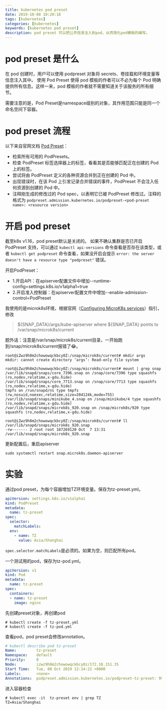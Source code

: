 ```yaml
---
title: kubernetes pod preset
date: 2019-10-08 10:20:18
tags: [kubernetes]
categories: [kubernetes]
keywords: [kubernetes pod preset]
description: pod preset 可以把公共信息注入到pod，从而简化pod模板的编写。
---
```


# pod preset 是什么

在 pod 创建时，用户可以使用 podpreset 对象将 secrets、卷挂载和环境变量等信息注入其中。
使用 Pod Preset 使得 pod 模板的作者可以不必为每个 Pod 明确提供所有信息。这样一来，pod 模板的作者就不需要知道关于该服务的所有细节。
<!-- more -->
需要注意的是，Pod Preset是namespace级别的对象，其作用范围只能是同一个命名空间下容器。

# pod preset 流程

以下来自官网文档 [Pod Preset](https://kubernetes.io/zh/docs/concepts/workloads/pods/podpreset/)：
- 检索所有可用的 PodPresets。
- 检查 PodPreset 标签选择器上的标签，看看其是否能够匹配正在创建的 Pod 上的标签。
- 尝试将由 PodPreset 定义的各种资源合并到正在创建的 Pod 中。
- 出现错误时，在该 Pod 上引发记录合并错误的事件，PodPreset 不会注入任何资源到创建的 Pod 中。
- 注释刚生成的修改过的 Pod spec，以表明它已被 PodPreset 修改过。注释的格式为 `podpreset.admission.kubernetes.io/podpreset-<pod-preset name>: <resource version>`

# 开启 pod preset

截至k8s v1.16，pod preset默认是关闭的。
如果不确认集群是否已开启 PodPreset 支持，可以通过 `kubectl api-versions` 命令查看是否存在该类型，或者 `kubectl get podpreset` 命令查看，如果没开启会提示 `error: the server doesn't have a resource type "podpreset"` 错误。

开启PodPreset：
- 1.开启API：在apiserver配置文件中增加--runtime-config=settings.k8s.io/v1alpha1=true
- 2.开启准入控制器：在apiserver配置文件中增加--enable-admission-control=PodPreset


我使用的是microk8s环境，根据官网（[Configuring MicroK8s services](https://microk8s.io/docs/)）指引，修改
>${SNAP_DATA}/args/kube-apiserver
>where
>${SNAP_DATA} points to /var/snap/microk8s/current

题外话：注意是/var/snap/microk8s/current目录，一开始跑到/snap/microk8s/current报错了😂。
```
root@iZwz9h8m2chowowqckbcy0Z:/snap/microk8s/current# mkdir args
mkdir: cannot create directory ‘args’: Read-only file system

root@iZwz9h8m2chowowqckbcy0Z:/snap/microk8s/current# mount | grep snap
/var/lib/snapd/snaps/core_7396.snap on /snap/core/7396 type squashfs (ro,nodev,relatime,x-gdu.hide)
/var/lib/snapd/snaps/core_7713.snap on /snap/core/7713 type squashfs (ro,nodev,relatime,x-gdu.hide)
tmpfs on /run/snapd/ns type tmpfs (rw,nosuid,noexec,relatime,size=204124k,mode=755)
/var/lib/snapd/snaps/minikube_4.snap on /snap/minikube/4 type squashfs (ro,nodev,relatime,x-gdu.hide)
/var/lib/snapd/snaps/microk8s_920.snap on /snap/microk8s/920 type squashfs (ro,nodev,relatime,x-gdu.hide)

root@iZwz9h8m2chowowqckbcy0Z:/snap/microk8s/current# ll /var/lib/snapd/snaps/microk8s_920.snap 
-rw------- 2 root root 187269120 Oct  7 13:31 /var/lib/snapd/snaps/microk8s_920.snap
```

更新配置后，重启apiserver
```
sudo systemctl restart snap.microk8s.daemon-apiserver
```

# 实验

通过pod preset，为每个容器增加TZ环境变量。保存为tz-preset.yml。
```yml
apiVersion: settings.k8s.io/v1alpha1
kind: PodPreset
metadata:
  name: tz-preset
spec:
  selector:
    matchLabels:
  env:
    - name: TZ
      value: Asia/Shanghai
```
`spec.selector.matchLabels`是必须的。如果为空，则匹配所有pod。

一个测试用的pod，保存为tz-pod.yml。
```yml
apiVersion: v1
kind: Pod
metadata:
  name: tz-preset
spec:
  containers:
  - name: tz-preset
    image: nginx
```

先创建preset对象，再创建pod
```
# kubectl create -f tz-preset.yml
# kubectl create -f tz-pod.yml
```

查看pod，pod preset会修改annotation。
```yml
# kubectl describe pod tz-preset
Name:         tz-preset
Namespace:    default
Priority:     0
Node:         izwz9h8m2chowowqckbcy0z/172.18.151.35
Start Time:   Tue, 08 Oct 2019 12:14:21 +0800
Labels:       <none>
Annotations:  podpreset.admission.kubernetes.io/podpreset-tz-preset: 99719
```
进入容器检查
```
# kubectl exec -it  tz-preset env | grep TZ
TZ=Asia/Shanghai
```

